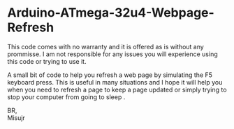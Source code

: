 # Arduino-ATmega-32u4-Webpage-Refresh

This code comes with no warranty and it is offered as is without any prommisse. I am not responsible for any issues you will experience using this code or trying to use it.


A small bit of code to help you refresh a web page by simulating the F5 keyboard press.
This is useful in many situations and I hope it will help you when you need to refresh a page to keep a page updated or simply trying to stop your computer from going to sleep . 


BR,<br>
Misujr
